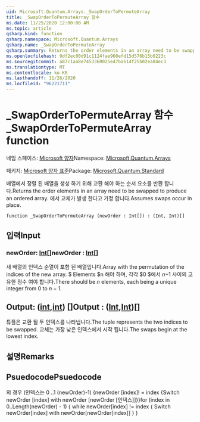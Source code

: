```yaml
---
uid: Microsoft.Quantum.Arrays._SwapOrderToPermuteArray
title: _SwapOrderToPermuteArray 함수
ms.date: 11/25/2020 12:00:00 AM
ms.topic: article
qsharp.kind: function
qsharp.namespace: Microsoft.Quantum.Arrays
qsharp.name: _SwapOrderToPermuteArray
qsharp.summary: Returns the order elements in an array need to be swapped to produce an ordered array. Assumes swaps occur in place.
ms.openlocfilehash: 9df2ec00d91c1124fae960efd15d576b15b0223c
ms.sourcegitcommit: a87c1aa8e7453360025e47ba614f25b02ea84ec3
ms.translationtype: MT
ms.contentlocale: ko-KR
ms.lasthandoff: 11/26/2020
ms.locfileid: "96221711"
---
```

# <a name="_swapordertopermutearray-function"></a><span data-ttu-id="09da0-102">_SwapOrderToPermuteArray 함수</span><span class="sxs-lookup"><span data-stu-id="09da0-102">_SwapOrderToPermuteArray function</span></span>

<span data-ttu-id="09da0-103">네임 스페이스: [Microsoft 양자](xref:Microsoft.Quantum.Arrays)</span><span class="sxs-lookup"><span data-stu-id="09da0-103">Namespace: [Microsoft.Quantum.Arrays](xref:Microsoft.Quantum.Arrays)</span></span>

<span data-ttu-id="09da0-104">패키지: [Microsoft 양자 표준](https://nuget.org/packages/Microsoft.Quantum.Standard)</span><span class="sxs-lookup"><span data-stu-id="09da0-104">Package: [Microsoft.Quantum.Standard](https://nuget.org/packages/Microsoft.Quantum.Standard)</span></span>


<span data-ttu-id="09da0-105">배열에서 정렬 된 배열을 생성 하기 위해 교환 해야 하는 순서 요소를 반환 합니다.</span><span class="sxs-lookup"><span data-stu-id="09da0-105">Returns the order elements in an array need to be swapped to produce an ordered array.</span></span>
<span data-ttu-id="09da0-106">에서 교체가 발생 한다고 가정 합니다.</span><span class="sxs-lookup"><span data-stu-id="09da0-106">Assumes swaps occur in place.</span></span>

```qsharp
function _SwapOrderToPermuteArray (newOrder : Int[]) : (Int, Int)[]
```


## <a name="input"></a><span data-ttu-id="09da0-107">입력</span><span class="sxs-lookup"><span data-stu-id="09da0-107">Input</span></span>

### <a name="neworder--int"></a><span data-ttu-id="09da0-108">newOrder: [Int](xref:microsoft.quantum.lang-ref.int)[]</span><span class="sxs-lookup"><span data-stu-id="09da0-108">newOrder : [Int](xref:microsoft.quantum.lang-ref.int)[]</span></span>

<span data-ttu-id="09da0-109">새 배열의 인덱스 순열이 포함 된 배열입니다.</span><span class="sxs-lookup"><span data-stu-id="09da0-109">Array with the permutation of the indices of the new array.</span></span> <span data-ttu-id="09da0-110">$ Elements $n 해야 하며, 각각 $0 $에서 $n-$1 사이의 고유한 정수 여야 합니다.</span><span class="sxs-lookup"><span data-stu-id="09da0-110">There should be $n$ elements, each being a unique integer from $0$ to $n-1$.</span></span>



## <a name="output--intint"></a><span data-ttu-id="09da0-111">Output: ([int](xref:microsoft.quantum.lang-ref.int),[int](xref:microsoft.quantum.lang-ref.int)) []</span><span class="sxs-lookup"><span data-stu-id="09da0-111">Output : ([Int](xref:microsoft.quantum.lang-ref.int),[Int](xref:microsoft.quantum.lang-ref.int))[]</span></span>

<span data-ttu-id="09da0-112">튜플은 교환 될 두 인덱스를 나타냅니다.</span><span class="sxs-lookup"><span data-stu-id="09da0-112">The tuple represents the two indices to be swapped.</span></span> <span data-ttu-id="09da0-113">교체는 가장 낮은 인덱스에서 시작 됩니다.</span><span class="sxs-lookup"><span data-stu-id="09da0-113">The swaps begin at the lowest index.</span></span>

## <a name="remarks"></a><span data-ttu-id="09da0-114">설명</span><span class="sxs-lookup"><span data-stu-id="09da0-114">Remarks</span></span>

## <a name="psuedocode"></a><span data-ttu-id="09da0-115">Psuedocode</span><span class="sxs-lookup"><span data-stu-id="09da0-115">Psuedocode</span></span>

<span data-ttu-id="09da0-116">의 경우 (인덱스는 0 ..1 (newOrder)-1) {newOrder [index]! = index {Switch newOrder [index] with newOrder [newOrder [인덱스]]}}</span><span class="sxs-lookup"><span data-stu-id="09da0-116">for (index in 0..Length(newOrder) - 1) { while newOrder[index] != index { Switch newOrder[index] with newOrder[newOrder[index]] } }</span></span>